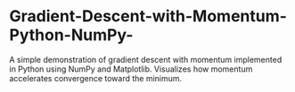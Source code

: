 # Gradient-Descent-with-Momentum-Python-NumPy-
A simple demonstration of gradient descent with momentum implemented in Python using NumPy and Matplotlib. Visualizes how momentum accelerates convergence toward the minimum.
